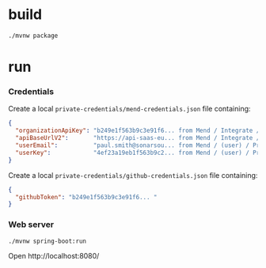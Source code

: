 

# build

```
./mvnw package
```

# run

### Credentials

Create a local `private-credentials/mend-credentials.json` file containing:
```json
{
  "organizationApiKey": "b249e1f563b9c3e91f6... from Mend / Integrate / Organization / API Key",
  "apiBaseUrlV2":       "https://api-saas-eu... from Mend / Integrate / Organization / API Base URL (v2.0)",
  "userEmail":          "paul.smith@sonarsou... from Mend / (user) / Profile / Identity  / Email",
  "userKey":            "4ef23a19eb1f563b9c2... from Mend / (user) / Profile / User Keys  / User Key"
}
```

Create a local `private-credentials/github-credentials.json` file containing:
```json
{
  "githubToken": "b249e1f563b9c3e91f6... "
}
```

### Web server
```shell
./mvnw spring-boot:run
```

Open http://localhost:8080/
